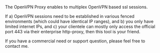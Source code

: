 The OpenVPN Proxy enables to multiplex OpenVPN based ssl sessions.

If 
a) OpenVPN sessions need to be established in various fenced environments (which could have identical IP ranges), and
b) you only have limited internet IPs, and 
c) your clientele can mostly only access the official port 443 via their enterprise http-proxy, 
then this tool is your friend.

If you have a commercial need or support question, please feel free to contact me.
